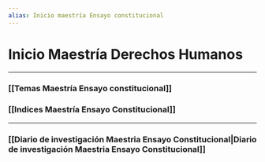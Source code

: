 ```yaml
---
alias: Inicio maestría Ensayo constitucional
---
```


# Inicio Maestría Derechos Humanos
---


### [[Temas Maestría Ensayo constitucional]]
### [[Indices Maestría Ensayo Constitucional]]

* * *

### [[Diario de investigación Maestria Ensayo Constitucional|Diario de investigación Maestria Ensayo Constitucional]]

